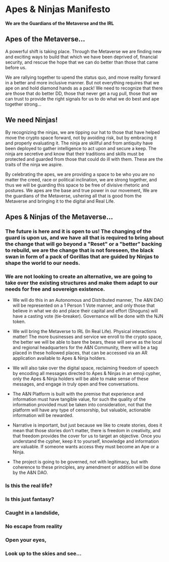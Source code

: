 # Apes & Ninjas Manifesto

**We are the Guardians of the Metaverse and the IRL**

## Apes of the Metaverse...

A powerful shift is taking place.  Through the Metaverse we are finding new and exciting ways to build that which we have been deprived of, financial security, and rescue the hope that we can do better than those that came before us.  

We are rallying together to upend the status quo, and move reality forward in a better and more inclusive manner.  But not everything requires that we ape on and hold diamond hands as a pack!  We need to recognize that there are those that do better DD, those that never get a rug pull, those that we can trust to provide the right signals for us to do what we do best and ape together strong... 

## We need Ninjas! 

By recognizing the ninjas, we are tipping our hat to those that have helped move the crypto space forward, not by avoiding risk, but by embracing it and properly evaluating it.  The ninja are skillful and from antiquity have been deployed to gather intelligence to act upon and secure a keep. The ninja are secretive and know that their traditions and skills must be protected and guarded from those that could do ill with them.  These are the traits of the ninja we aspire.

By celebrating the apes, we are providing a space to be who you are no matter the creed, race or political inclination, we are strong together, and thus we will be guarding this space to be free of divisive rhetoric and postures.  We apes are the base and true power in our movement, We are the guardians of the Metaverse, ushering all that is good from the Metaverse and bringing it to the digital and Real Life. 

## Apes & Ninjas of the Metaverse...

 ### The future is here and it is open to us!  The changing of the guard is upon us, and we have all that is required to bring about the change that will go beyond a "Reset" or a "better" backing to rebuild, we are the change that is not foreseen, the black swan in form of a pack of Gorillas that are guided by Ninjas to shape the world to our needs. 
### We are not looking to create an alternative, we are going to take over the existing structures and make them adapt to our needs for free and sovereign existence.

* We will do this in an Autonomous and Distributed manner, The A&N DAO will be represented on a 1 Person 1 Vote manner, and only those that believe in what we do and place their capital and effort (Shoguns) will have a casting vote (tie-breaker).  Governance will be done with the NJN token.

* We will bring the Metaverse to IRL (In Real Life).  Physical interactions matter! The more businesses and service we enroll to the crypto space, the better we will be able to bare the bears, these will serve as the local and regional headquarters for the A&N Community, there will be a tag placed in these hollowed places, that can be accessed via an AR application available to Apes & Ninja holders.

* We will also take over the digital space, reclaiming freedom of speech by encoding all messages directed to Apes & Ninjas in an emoji cypher, only the Apes & Ninja holders will be able to make sense of these messages, and engage in truly open and free conversations.

* The A&N Platform is built with the premise that experience and information must have tangible value, for such the quality of the information provided must be taken into consideration, not that the platform will have any type of censorship, but valuable, actionable information will be rewarded.

* Narrative is important, but just because we like to create stories, does it mean that those stories don't matter, there is freedom in creativity, and that freedom provides the cover for us to target an objective.  Once you understand the cypher, keep it to yourself, knowledge and information are valuable. If someone wants access they must become an Ape or a Ninja.

* The project is going to be governed, not with legitimacy, but with coherence to these principles, any amendment or addition will be done by the A&N DAO.

### Is this the real life? 
### Is this just fantasy?
### Caught in a landslide,
### No escape from reality
### Open your eyes,
### Look up to the skies and see...